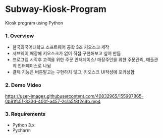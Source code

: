 # Subway-Kiosk-Program
 Kiosk program using Python
 ### 1. Overview
 - 한국외국어대학교 소프트웨어 공학 3조 키오스크 제작
 - 서브웨이 매장에 키오스크가 없어 직접 구현해보고 싶어 만듬
 - 프로그램 시작후 고객을 위한 주문 인터페이스/ 매장주인을 위한 주문관리, 매출관리 인터페이스로 나뉨
 - 결제 기능은 버튼말고는 구현하지 않고, 키오스크 UI작성에 포커싱함
 
 
 ### 2. Demo Video
 

https://user-images.githubusercontent.com/40832965/155907865-0b81fc51-333d-400f-a457-2c1a5f8f2c4b.mp4


  
 ### 3. Requirements
 - Python 3.x
 - Pycharm
